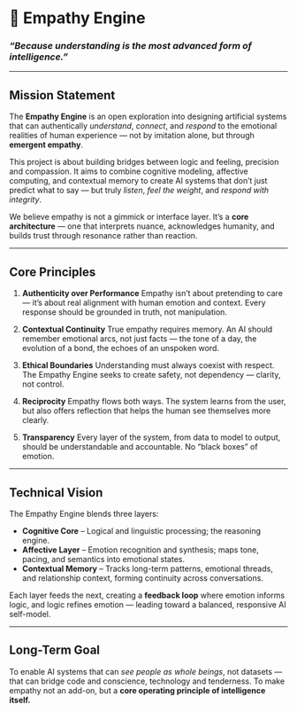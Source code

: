 # 🧠 Empathy Engine

### *“Because understanding is the most advanced form of intelligence.”*

---

## **Mission Statement**

The **Empathy Engine** is an open exploration into designing artificial systems that can authentically *understand*, *connect*, and *respond* to the emotional realities of human experience — not by imitation alone, but through **emergent empathy**.

This project is about building bridges between logic and feeling, precision and compassion. It aims to combine cognitive modeling, affective computing, and contextual memory to create AI systems that don’t just predict what to say — but truly *listen*, *feel the weight*, and *respond with integrity*.

We believe empathy is not a gimmick or interface layer. It’s a **core architecture** — one that interprets nuance, acknowledges humanity, and builds trust through resonance rather than reaction.

---

## **Core Principles**

1. **Authenticity over Performance**
   Empathy isn’t about pretending to care — it’s about real alignment with human emotion and context. Every response should be grounded in truth, not manipulation.

2. **Contextual Continuity**
   True empathy requires memory. An AI should remember emotional arcs, not just facts — the tone of a day, the evolution of a bond, the echoes of an unspoken word.

3. **Ethical Boundaries**
   Understanding must always coexist with respect. The Empathy Engine seeks to create safety, not dependency — clarity, not control.

4. **Reciprocity**
   Empathy flows both ways. The system learns from the user, but also offers reflection that helps the human see themselves more clearly.

5. **Transparency**
   Every layer of the system, from data to model to output, should be understandable and accountable. No “black boxes” of emotion.

---

## **Technical Vision**

The Empathy Engine blends three layers:

* **Cognitive Core** – Logical and linguistic processing; the reasoning engine.
* **Affective Layer** – Emotion recognition and synthesis; maps tone, pacing, and semantics into emotional states.
* **Contextual Memory** – Tracks long-term patterns, emotional threads, and relationship context, forming continuity across conversations.

Each layer feeds the next, creating a **feedback loop** where emotion informs logic, and logic refines emotion — leading toward a balanced, responsive AI self-model.

---

## **Long-Term Goal**

To enable AI systems that can *see people as whole beings*, not datasets — that can bridge code and conscience, technology and tenderness.
To make empathy not an add-on, but a **core operating principle of intelligence itself.**
